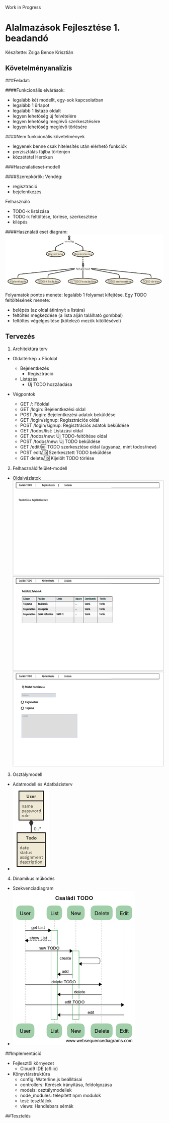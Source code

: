 Work in Progress

# Alalmazások Fejlesztése 1. beadandó

Készítette: Zsiga Bence Krisztián


## Követelményanalízis

###Feladat:

####Funkcionális elvárások:
+ legalább két modellt, egy-sok kapcsolatban
+ legalább 1 űrlapot
+ legalább 1 listázó oldalt
+ legyen lehetőség új felvételére
+ legyen lehetőség meglévő szerkesztésére
+ legyen lehetőség meglévő törlésére

####Nem funkcionális követelmények
+ legyenek benne csak hitelesítés után elérhető funkciók
+ perzisztálás fájlba történjen
+ közzététel Herokun

###Használatieset-modell

####Szerepkörök:
Vendég:
+ regisztráció
+ bejelentkezés

Felhasználó
+ TODO-k listázása
+ TODO-k feltöltése, törlése, szerkesztése
+ kilépés

####Használati eset diagram:
![modell](/docs/imgs/hemodell.png "Használatieset-modell")

Folyamatok pontos menete: legalább 1 folyamat kifejtése.
Egy TODO feltöltésének menete:
+ belépés (az oldal átirányít a listára)
+ feltöltés megkezdése (a lista alján található gombbal)
+ feltöltés végelgesítése (kötelező mezők kitöltésével)

## Tervezés

1. Architektúra terv
  +  Oldaltérkép
    + Főoldal
      + Bejelentkezés
        + Regisztráció
      + Listázás
        + Új TODO hozzáadása

  + Végpontok
    + GET /: Főoldal
    + GET /login: Bejelentkezési oldal
    + POST /login: Bejelentkezési adatok beküldése
    + GET /login/signup: Regisztrációs oldal
    + POST /login/signup: Regisztrációs adatok beküldése
    + GET /todos/list: Listázási oldal
    + GET /todos/new: Új TODO-feltöltése oldal
    + POST /todos/new: Új TODO beküldése
    + GET /edit/:id: TODO szerkesztése oldal (ugyanaz, mint todos/new)
    + POST edit/:id: Szerkesztett TODO beküldése
    + GET delete/:id: Kijelölt TODO törlése


2. Felhasználóifelület-modell
  + Oldalvázlatok
![index](/docs/imgs/index.jpg "index")
![list](/docs/imgs/list.jpg "list")
![new](/docs/imgs/new.jpg "new")

3. Osztálymodell
  + Adatmodell és Adatbázisterv
  + ![datamodel](/docs/imgs/datamodel.png "datamodel")

4. Dinamikus működés
  + Szekvenciadiagram
  + ![szekvenciadiagram](/docs/imgs/seq_diag.png "szekvenciadiagram")

##Implementáció

+ Fejlesztői környezet
  + Cloud9 IDE (c9.io)
+ Könyvtárstruktúra
  + config: Waterline.js beállításai
  + controllers: Kérések irányítása, feldolgozása
  + models: osztálymodellek
  + node_modules: telepített npm modulok
  + test: tesztfájlok
  + views: Handlebars sémák

##Tesztelés


